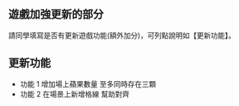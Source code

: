 ## 遊戲加強更新的部分
請同學填寫是否有更新遊戲功能(額外加分)，可列點說明如【更新功能】。

## 更新功能
- 功能 1 增加場上蘋果數量 至多同時存在三顆
- 功能 2 在場景上新增格線 幫助對齊
